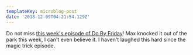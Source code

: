 ```yaml
---
templateKey: microblog-post
date: '2018-12-09T04:21:54.129Z'
---
```


Do not miss [this week's episode of Do By Friday](http://dobyfriday.com/109)! Max knocked it out of the park this week, I can't even believe it. I haven't laughed this hard since the magic trick episode.

